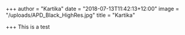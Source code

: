 +++
author = "Kartika"
date = "2018-07-13T11:42:13+12:00"
image = "/uploads/APD_Black_HighRes.jpg"
title = "Kartika"

+++
This is a test